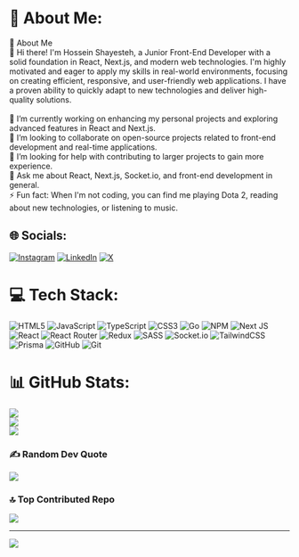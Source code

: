 # 💫 About Me:
💫 About Me<br>👋 Hi there! I'm Hossein Shayesteh, a Junior Front-End Developer with a solid foundation in React, Next.js, and modern web technologies. I'm highly motivated and eager to apply my skills in real-world environments, focusing on creating efficient, responsive, and user-friendly web applications. I have a proven ability to quickly adapt to new technologies and deliver high-quality solutions.<br><br>🔭 I’m currently working on enhancing my personal projects and exploring advanced features in React and Next.js.<br>👯 I’m looking to collaborate on open-source projects related to front-end development and real-time applications.<br>🤝 I’m looking for help with contributing to larger projects to gain more experience.<br>💬 Ask me about React, Next.js, Socket.io, and front-end development in general.<br>⚡ Fun fact: When I'm not coding, you can find me playing Dota 2, reading about new technologies, or listening to music.


## 🌐 Socials:
[![Instagram](https://img.shields.io/badge/Instagram-%23E4405F.svg?logo=Instagram&logoColor=white)](https://instagram.com/hossein_shayesteh_) [![LinkedIn](https://img.shields.io/badge/LinkedIn-%230077B5.svg?logo=linkedin&logoColor=white)](https://linkedin.com/in/hossein-shayesteh-76b2721ba) [![X](https://img.shields.io/badge/X-black.svg?logo=X&logoColor=white)](https://x.com/Hossein_Shayest) 

# 💻 Tech Stack:
![HTML5](https://img.shields.io/badge/html5-%23E34F26.svg?style=for-the-badge&logo=html5&logoColor=white) ![JavaScript](https://img.shields.io/badge/javascript-%23323330.svg?style=for-the-badge&logo=javascript&logoColor=%23F7DF1E) ![TypeScript](https://img.shields.io/badge/typescript-%23007ACC.svg?style=for-the-badge&logo=typescript&logoColor=white) ![CSS3](https://img.shields.io/badge/css3-%231572B6.svg?style=for-the-badge&logo=css3&logoColor=white) ![Go](https://img.shields.io/badge/go-%2300ADD8.svg?style=for-the-badge&logo=go&logoColor=white) ![NPM](https://img.shields.io/badge/NPM-%23CB3837.svg?style=for-the-badge&logo=npm&logoColor=white) ![Next JS](https://img.shields.io/badge/Next-black?style=for-the-badge&logo=next.js&logoColor=white) ![React](https://img.shields.io/badge/react-%2320232a.svg?style=for-the-badge&logo=react&logoColor=%2361DAFB) ![React Router](https://img.shields.io/badge/React_Router-CA4245?style=for-the-badge&logo=react-router&logoColor=white) ![Redux](https://img.shields.io/badge/redux-%23593d88.svg?style=for-the-badge&logo=redux&logoColor=white) ![SASS](https://img.shields.io/badge/SASS-hotpink.svg?style=for-the-badge&logo=SASS&logoColor=white) ![Socket.io](https://img.shields.io/badge/Socket.io-black?style=for-the-badge&logo=socket.io&badgeColor=010101) ![TailwindCSS](https://img.shields.io/badge/tailwindcss-%2338B2AC.svg?style=for-the-badge&logo=tailwind-css&logoColor=white) ![Prisma](https://img.shields.io/badge/Prisma-3982CE?style=for-the-badge&logo=Prisma&logoColor=white) ![GitHub](https://img.shields.io/badge/github-%23121011.svg?style=for-the-badge&logo=github&logoColor=white) ![Git](https://img.shields.io/badge/git-%23F05033.svg?style=for-the-badge&logo=git&logoColor=white)
# 📊 GitHub Stats:
![](https://github-readme-stats.vercel.app/api?username=hossein-shayesteh&theme=onedark&hide_border=true&include_all_commits=false&count_private=false)<br/>
![](https://github-readme-streak-stats.herokuapp.com/?user=hossein-shayesteh&theme=onedark&hide_border=true)<br/>
![](https://github-readme-stats.vercel.app/api/top-langs/?username=hossein-shayesteh&theme=onedark&hide_border=true&include_all_commits=false&count_private=false&layout=compact)

### ✍️ Random Dev Quote
![](https://quotes-github-readme.vercel.app/api?type=horizontal&theme=dark)

### 🔝 Top Contributed Repo
![](https://github-contributor-stats.vercel.app/api?username=hossein-shayesteh&limit=5&theme=onedark&combine_all_yearly_contributions=true)

---
[![](https://visitcount.itsvg.in/api?id=hossein-shayesteh&icon=2&color=0)](https://visitcount.itsvg.in)

<!-- Proudly created with GPRM ( https://gprm.itsvg.in ) -->

